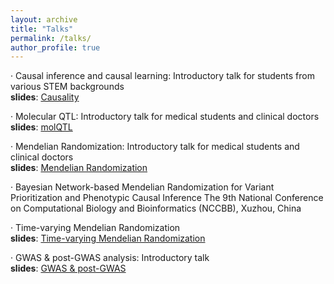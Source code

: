 ```yaml
---
layout: archive
title: "Talks"
permalink: /talks/
author_profile: true
---
```



·	Causal inference and causal learning:  Introductory talk for students from various STEM backgrounds <br>
**slides**: [Causality](../files/causality.pdf)

·	Molecular QTL: Introductory talk for medical students and clinical doctors <br>
**slides**: [molQTL](../files/molQTL.pdf)

·	Mendelian Randomization: Introductory talk for medical students and clinical doctors <br>
**slides**: [Mendelian Randomization](../files/MendelianRandomization.pdf)

·	Bayesian Network-based Mendelian Randomization for Variant Prioritization and Phenotypic Causal Inference
The 9th National Conference on Computational Biology and Bioinformatics (NCCBB), Xuzhou, China

·	Time-varying Mendelian Randomization <br>
**slides**: [Time-varying Mendelian Randomization](../files/Time_varying_MR.pdf)

·	GWAS & post-GWAS analysis: Introductory talk <br>
**slides**: [GWAS & post-GWAS](../files/GWAS.pdf)
